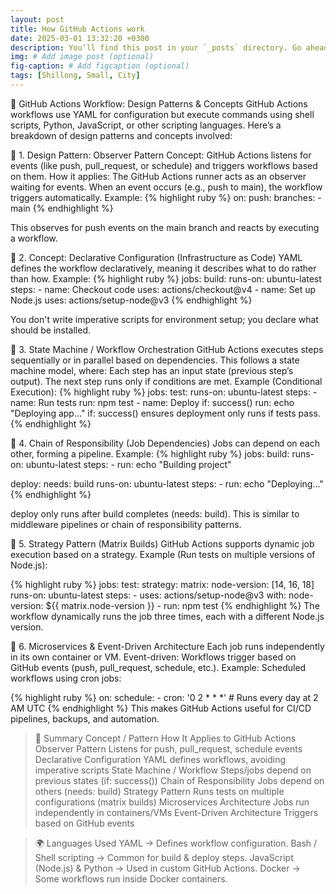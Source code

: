 ```yaml
---
layout: post
title: How GitHub Actions work 
date: 2025-03-01 13:32:20 +0300
description: You’ll find this post in your `_posts` directory. Go ahead and edit it and re-build the site to see your changes. # Add post description (optional)
img: # Add image post (optional)
fig-caption: # Add figcaption (optional)
tags: [Shillong, Small, City]
---
```



🔹 GitHub Actions Workflow: Design Patterns & Concepts
GitHub Actions workflows use YAML for configuration but execute commands using shell scripts, Python, JavaScript, or other scripting languages. Here’s a breakdown of design patterns and concepts involved:

📌 1. Design Pattern: Observer Pattern
Concept: GitHub Actions listens for events (like push, pull_request, or schedule) and triggers workflows based on them.
How it applies:
The GitHub Actions runner acts as an observer waiting for events.
When an event occurs (e.g., push to main), the workflow triggers automatically.
Example:
{% highlight ruby %}
on:
  push:
    branches:
      - main
{% endhighlight %}

This observes for push events on the main branch and reacts by executing a workflow.

📌 2. Concept: Declarative Configuration (Infrastructure as Code)
YAML defines the workflow declaratively, meaning it describes what to do rather than how.
Example:
{% highlight ruby %}
jobs:
  build:
    runs-on: ubuntu-latest
    steps:
      - name: Checkout code
        uses: actions/checkout@v4
      - name: Set up Node.js
        uses: actions/setup-node@v3
{% endhighlight %}

You don't write imperative scripts for environment setup; you declare what should be installed.

📌 3. State Machine / Workflow Orchestration
GitHub Actions executes steps sequentially or in parallel based on dependencies.
This follows a state machine model, where:
Each step has an input state (previous step’s output).
The next step runs only if conditions are met.
Example (Conditional Execution):
{% highlight ruby %}
jobs:
  test:
    runs-on: ubuntu-latest
    steps:
      - name: Run tests
        run: npm test
      - name: Deploy
        if: success()
        run: echo "Deploying app..."
if: success() ensures deployment only runs if tests pass.
{% endhighlight %}


📌 4. Chain of Responsibility (Job Dependencies)
Jobs can depend on each other, forming a pipeline.
Example:
{% highlight ruby %}
jobs:
  build:
    runs-on: ubuntu-latest
    steps:
      - run: echo "Building project"
  
  deploy:
    needs: build
    runs-on: ubuntu-latest
    steps:
      - run: echo "Deploying..."
{% endhighlight %}

deploy only runs after build completes (needs: build).
This is similar to middleware pipelines or chain of responsibility patterns.

📌 5. Strategy Pattern (Matrix Builds)
GitHub Actions supports dynamic job execution based on a strategy.
Example (Run tests on multiple versions of Node.js):

{% highlight ruby %}
jobs:
  test:
    strategy:
      matrix:
        node-version: [14, 16, 18]
    runs-on: ubuntu-latest
    steps:
      - uses: actions/setup-node@v3
        with:
          node-version: ${{ matrix.node-version }}
      - run: npm test
{% endhighlight %}
The workflow dynamically runs the job three times, each with a different Node.js version.

📌 6. Microservices & Event-Driven Architecture
Each job runs independently in its own container or VM.
Event-driven: Workflows trigger based on GitHub events (push, pull_request, schedule, etc.).
Example: Scheduled workflows using cron jobs:

{% highlight ruby %}
on:
  schedule:
    - cron: '0 2 * * *'  # Runs every day at 2 AM UTC
{% endhighlight %}
This makes GitHub Actions useful for CI/CD pipelines, backups, and automation.

>🚀 Summary
    Concept / Pattern	How It Applies to GitHub Actions
    Observer Pattern	Listens for push, pull_request, schedule events
    Declarative Configuration	YAML defines workflows, avoiding imperative scripts
    State Machine / Workflow	Steps/jobs depend on previous states (if: success())
    Chain of Responsibility	Jobs depend on others (needs: build)
    Strategy Pattern	Runs tests on multiple configurations (matrix builds)
    Microservices Architecture	Jobs run independently in containers/VMs
    Event-Driven Architecture	Triggers based on GitHub events

>🌍 Languages Used
    YAML → Defines workflow configuration.
    Bash / Shell scripting → Common for build & deploy steps.
    JavaScript (Node.js) & Python → Used in custom GitHub Actions.
    Docker → Some workflows run inside Docker containers.
